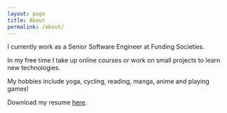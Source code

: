 ```yaml
---
layout: page
title: About
permalink: /about/
---
```


I currently work as a Senior Software Engineer at Funding Societies.

In my free time I take up online courses or work on small projects to learn new technologies.

My hobbies include yoga, cycling, reading, manga, anime and playing games!

Download my resume [here](/resume/resume.pdf).
